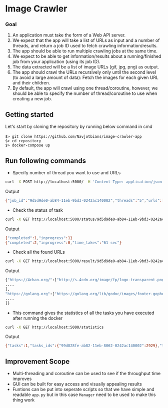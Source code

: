
# Image Crawler

### Goal

1. An application must take the form of a Web API server.
2. We expect that the app will take a list of URLs as input and a number of threads,
and return a job ID used to fetch crawling information/results.
3. The app should be able to run multiple crawling jobs at the same time.
4. We expect to be able to get information/results about a running/finished job
from your application (using its job ID).
5. The data extracted will be a list of image URLs (gif, jpg, png) as output.
6. The app should crawl the URLs recursively only until the second level
(to avoid a large amount of data): Fetch the images for each given URL and their children.
7. By default, the app will crawl using one thread/coroutine, however,
we should be able to specify the number of thread/coroutine to use when creating a new job.

## Getting started

Let's start by cloning the repository by running below command in cmd
<br><br> `$> git clone https://github.com/Navjotbians/image-crawler-app` <br>
`$> cd repository` <br>
`$> docker-compose up` <br>

## Run following commands 

* Specify number of thread you want to use and URLs
```bash
curl -X POST http://localhost:5000/ -H 'Content-Type: application/json' -d '{"n_threads": 5, "urls": ["https://golang.org", "https://4chan.org/"]}'
```
  Output

```bash
{"job_id":"9d5d9de0-ab84-11eb-9bd3-0242ac140002","threads":"5","urls":["https://golang.org","https://4chan.org/"]}
```
* Check the status of task 
```bash
curl -X GET http://localhost:5000/status/9d5d9de0-ab84-11eb-9bd3-0242ac140002
```
  Output 

```bash
{"completed":1,"inprogress":1}
{"completed":2,"inprogress":0,"time_takes":"61 sec"}
```
* Check all the found URLs
```bash
curl -X GET http://localhost:5000/result/9d5d9de0-ab84-11eb-9bd3-0242ac140002
```
Output

```bash
{"https://4chan.org/":["http://s.4cdn.org/image/fp/logo-transparent.png","http://i.4cdn.org/biz/1619953507122s.jpg","http://i.4cdn.org/vg/1619905159716s.jpg","http://i.4cdn.org/a/1619966517054s.jpg","http://i.4cdn.org/g/1619861690497s.jpg","http://i.4cdn.org/tv/1619951232990s.jpg",
....
],
"https://golang.org":["https://golang.org/lib/godoc/images/footer-gopher.jpg","https://golang.org///lib/godoc/images/footer-gopher.jpg","https://golang.org/doc//doc/gopher/doc.png","https://golang.org/doc//doc/gopher/talks.png",
....
]}
```

* This command gives the statistics of all the tasks you have executed after running the docker
```bash
curl -X GET http://localhost:5000/statistics
```
Output

```bash
{"tasks":1,"tasks_ids":{"99d828fe-ab82-11eb-8062-0242ac140002":2929},"time_taken":{"99d828fe-ab82-11eb-8062-0242ac140002":"61.20-seconds"},"urls_requseted":2}
```

## Improvement Scope
* Multi-threading and coroutine can be used to see if the throughput time improves
* GUI can be built for easy access and visually appealing results
* Funtions can be put into seperate scripts so that we have simple and readable `app.py` but in this case `Manager` need to be used to make this thing work  




